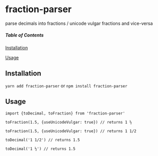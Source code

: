 # fraction-parser
parse decimals into fractions / unicode vulgar fractions and vice-versa

##### Table of Contents 
[Installation](#installation)

[Usage](#usage)


<a name="installation"/>

## Installation

```yarn add fraction-parser``` or  ```npm install fraction-parser```

## Usage

```
import {toDecimal, toFraction} from 'fraction-parser'

toFraction(1.5, {useUnicodeVulgar: true}) // returns 1 ½

toFraction(1.5, {useUnicodeVulgar: true}) // returns 1 1/2

toDecimal('1 1/2') // returns 1.5

toDecimal('1 ½') // returns 1.5

```


